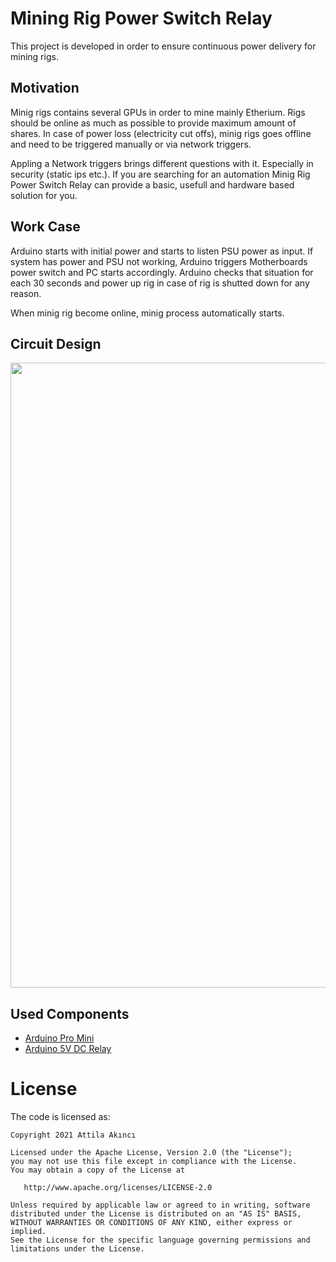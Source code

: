 # Mining Rig Power Switch Relay
This project is developed in order to ensure continuous power delivery for mining rigs. 

## Motivation
Minig rigs contains several GPUs in order to mine mainly Etherium. Rigs should be online as much as possible to provide maximum amount of shares. 
In case of power loss (electricity cut offs), minig rigs goes offline and need to be triggered manually or via network triggers. 

Appling a Network triggers brings different questions with it. Especially in security (static ips etc.). If you are searching for an automation 
Minig Rig Power Switch Relay can provide a basic, usefull and hardware based solution for you.  

## Work Case
Arduino starts with initial power and starts to listen PSU power as input. 
If system has power and PSU not working, Arduino triggers Motherboards power switch and PC starts accordingly.
Arduino checks that situation for each 30 seconds and power up rig in case of rig is shutted down for any reason.

When minig rig become online, minig process automatically starts. 

## Circuit Design
<img src="https://github.com/AttilaAKINCI/MinigRigPowerSwitchRelay/blob/master/images/rigrelay_bb.jpg" width="1000">

## Used Components
* [Arduino Pro Mini](https://www.aliexpress.com/item/32821902128.html?spm=a2g0o.productlist.0.0.306729d40kzlDs&aem_p4p_detail=202106220039092369460712652000029269865)
* [Arduino 5V DC Relay](https://www.aliexpress.com/item/32708600505.html)

# License

The code is licensed as:

```
Copyright 2021 Attila Akıncı

Licensed under the Apache License, Version 2.0 (the "License");
you may not use this file except in compliance with the License.
You may obtain a copy of the License at

   http://www.apache.org/licenses/LICENSE-2.0

Unless required by applicable law or agreed to in writing, software
distributed under the License is distributed on an "AS IS" BASIS,
WITHOUT WARRANTIES OR CONDITIONS OF ANY KIND, either express or implied.
See the License for the specific language governing permissions and
limitations under the License.
```

